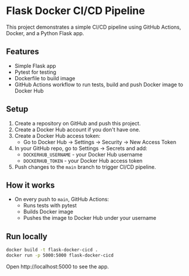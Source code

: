 # Flask Docker CI/CD Pipeline

This project demonstrates a simple CI/CD pipeline using GitHub Actions, Docker, and a Python Flask app.

## Features

- Simple Flask app
- Pytest for testing
- Dockerfile to build image
- GitHub Actions workflow to run tests, build and push Docker image to Docker Hub

## Setup

1. Create a repository on GitHub and push this project.
2. Create a Docker Hub account if you don't have one.
3. Create a Docker Hub access token:
   - Go to Docker Hub -> Settings -> Security -> New Access Token
4. In your GitHub repo, go to Settings -> Secrets and add:
   - `DOCKERHUB_USERNAME` - your Docker Hub username
   - `DOCKERHUB_TOKEN` - your Docker Hub access token
5. Push changes to the `main` branch to trigger CI/CD pipeline.

## How it works

- On every push to `main`, GitHub Actions:
  - Runs tests with pytest
  - Builds Docker image
  - Pushes the image to Docker Hub under your username

## Run locally

```bash
docker build -t flask-docker-cicd .
docker run -p 5000:5000 flask-docker-cicd
```

Open http://localhost:5000 to see the app.


